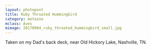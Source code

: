 ```yaml
---
layout: photopost 
title: Ruby Throated Hummingbird
category: metazoa
mclass: Aves
mimage: 20170904_ruby_throated_hummingbird_small.jpg
---
```



Taken on my Dad's back deck, near Old Hickory Lake, Nashville, TN.
